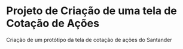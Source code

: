 # Projeto de Criação de uma tela de Cotação de Ações
Criação de um protótipo da tela de cotação de ações do Santander
